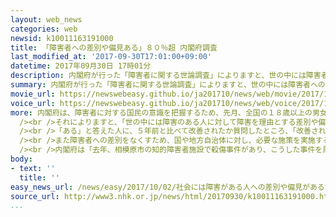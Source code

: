 ```yaml
---
layout: web_news
categories: web
newsid: k10011163191000
title: 「障害者への差別や偏見ある」８０％超 内閣府調査
last_modified_at: '2017-09-30T17:01:00+09:00'
datetime: 2017年09月30日 17時01分
description: 内閣府が行った「障害者に関する世論調査」によりますと、世の中には障害者への差別や偏見があると思うと答えた人が、８０％余りに上りました。
summary: 内閣府が行った「障害者に関する世論調査」によりますと、世の中には障害者への差別や偏見があると思うと答えた人が、８０％余りに上りました。
movie_url: https://newswebeasy.github.io/ja201710/news/web/movie/2017/10/02/k10011163191000.mp4
voice_url: https://newswebeasy.github.io/ja201710/news/web/voice/2017/10/02/k10011163191000.mp3
more: 内閣府は、障害者に対する国民の意識を把握するため、先月、全国の１８歳以上の男女３０００人を対象に世論調査を行い、５９％に当たる１７７１人から回答を得ました。<br
  /><br />それによりますと、「世の中には障害のある人に対して障害を理由とする差別や偏見があるか」と尋ねたところ、「あると思う」が５０．８％、「ある程度はあると思う」が３３．１％で、合わせて８３．９％でした。<br
  /><br />「ある」と答えた人に、５年前と比べて改善されたか質問したところ、「改善された」と答えた人は５０．７％、「改善されていない」と答えた人は４１．５％でした。<br
  /><br />また障害者への差別をなくすため、国や地方自治体に対し、必要な施策を実施することを義務づけるなどした「障害者差別解消法」が、去年４月に施行されたことを知っているか尋ねたのに対し、「知っている」と答えたのは２１．９％にとどまりました。<br
  /><br />内閣府は「去年、相模原市の知的障害者施設で殺傷事件があり、こうした事件を風化させないためにも、命の大切さや法律の周知を進める啓発活動により力を入れたい」としています。
body:
- text: ''
  title: ''
easy_news_url: /news/easy/2017/10/02/社会には障害がある人への差別や偏見があるが84/
source_url: http://www3.nhk.or.jp/news/html/20170930/k10011163191000.html
...
```

